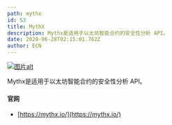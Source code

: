 ```yaml
---
path: mythx
id: 53
title: MythX
description: Mythx是适用于以太坊智能合约的安全性分析 API。
date: 2020-06-28T02:15:01.762Z
author: ECN
---
```



[![&#x56FE;&#x7247;alt](https://miro.medium.com/max/700/1*JszZvJGifzbBw8IeUvGDhA.png)](https://mythx.io/)

Mythx是适用于以太坊智能合约的安全性分析 API。



#### 官网

* [https://mythx.io/](https://mythx.io/)


